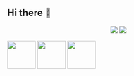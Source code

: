 ## Hi there 👋
<p align="center">
  <a href="https://t.me/vovnet">
    <img src="https://img.shields.io/badge/Telegram-2CA5E0?style=for-the-badge&logo=telegram&logoColor=white" /></a>
  <a href="https://linkedin.com/in/vovnet">
    <img src="https://img.shields.io/badge/LinkedIn-0077B5?style=for-the-badge&logo=linkedin&logoColor=white" /></a>
</p>

<p>
  <img width="64" src="https://raw.githubusercontent.com/marwin1991/profile-technology-icons/refs/heads/main/icons/javascript.png" />
  <img width="64" src="https://raw.githubusercontent.com/marwin1991/profile-technology-icons/refs/heads/main/icons/typescript.png" />
  <img width="64" src="https://raw.githubusercontent.com/marwin1991/profile-technology-icons/refs/heads/main/icons/react.png" />
</p>



<!--
**vovnet/vovnet** is a ✨ _special_ ✨ repository because its `README.md` (this file) appears on your GitHub profile.

Here are some ideas to get you started:

- 🔭 I’m currently working on ...
- 🌱 I’m currently learning ...
- 👯 I’m looking to collaborate on ...
- 🤔 I’m looking for help with ...
- 💬 Ask me about ...
- 📫 How to reach me: ...
- 😄 Pronouns: ...
- ⚡ Fun fact: ...
-->
